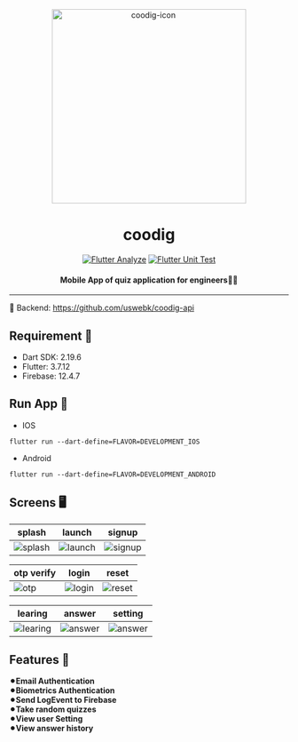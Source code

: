 <div align="center"> 
<img width="350" alt="coodig-icon" src="https://github.com/uswebk/coodig-mobile/assets/50518919/591c5968-3753-4915-9ea0-eb21bf38e36c">
<h1>coodig</h1>

[![Flutter Analyze](https://github.com/uswebk/coodig-mobile/actions/workflows/analyze.yml/badge.svg)](https://github.com/uswebk/coodig-mobile/actions/workflows/analyze.yml)
[![Flutter Unit Test](https://github.com/uswebk/coodig-mobile/actions/workflows/unit_test.yml/badge.svg)](https://github.com/uswebk/coodig-mobile/actions/workflows/unit_test.yml)

<h4>Mobile App of quiz application for engineers🧑‍💻</h4>
</div> 

---


🚀 Backend: https://github.com/uswebk/coodig-api


## Requirement 🎯
* Dart SDK: 2.19.6
* Flutter: 3.7.12
* Firebase: 12.4.7

## Run App 🚗
* IOS
```
flutter run --dart-define=FLAVOR=DEVELOPMENT_IOS
```

* Android
```
flutter run --dart-define=FLAVOR=DEVELOPMENT_ANDROID
```

## Screens 🖥️

|splash|launch|signup|
|--|---|---|
|<img alt="splash" src="https://github.com/uswebk/coodig-mobile/assets/50518919/34ec4aa7-ed17-40b2-b93a-1145154dbc2a">|<img alt="launch" src="https://github.com/uswebk/coodig-mobile/assets/50518919/742f4430-3bf2-4c07-9cdf-f19769783602">|<img alt="signup" src="https://github.com/uswebk/coodig-mobile/assets/50518919/71887ecf-9455-40ad-9ddd-05c4676e532c">|

|otp verify|login|reset|
|--|---|---|
|<img alt="otp" src="https://github.com/uswebk/coodig-mobile/assets/50518919/d3cca11f-d81c-42a5-b367-e840ebb06a9f">|<img alt="login" src="https://github.com/uswebk/coodig-mobile/assets/50518919/471c939c-a37d-448e-bbe9-0cdc812eeeeb">|<img alt="reset" src="https://github.com/uswebk/coodig-mobile/assets/50518919/fcbbe87b-3c6c-43cf-a356-c385f539f669">|

|learing|answer|setting|
|--|---|---|
|<img alt="learing" src="https://github.com/uswebk/coodig-mobile/assets/50518919/72c55b60-ebc4-40a9-80f7-22edf858e82f">|<img alt="answer" src="https://github.com/uswebk/coodig-mobile/assets/50518919/a54dfd08-8299-405d-bd8b-3ea902969642">|<img alt="answer" src="https://github.com/uswebk/coodig-mobile/assets/50518919/b034bfe4-8cc1-45b4-9640-55d6f3eb7dcf">|


## Features 🎉
<p align="left">
  <b>⚫︎Email Authentication</b><br>
  <b>⚫︎Biometrics Authentication</b><br>
  <b>⚫︎Send LogEvent to Firebase</b><br>
  <b>⚫︎Take random quizzes</b><br>
  <b>⚫︎View user Setting</b><br>
  <b>⚫︎View answer history</b><br>
</p>
